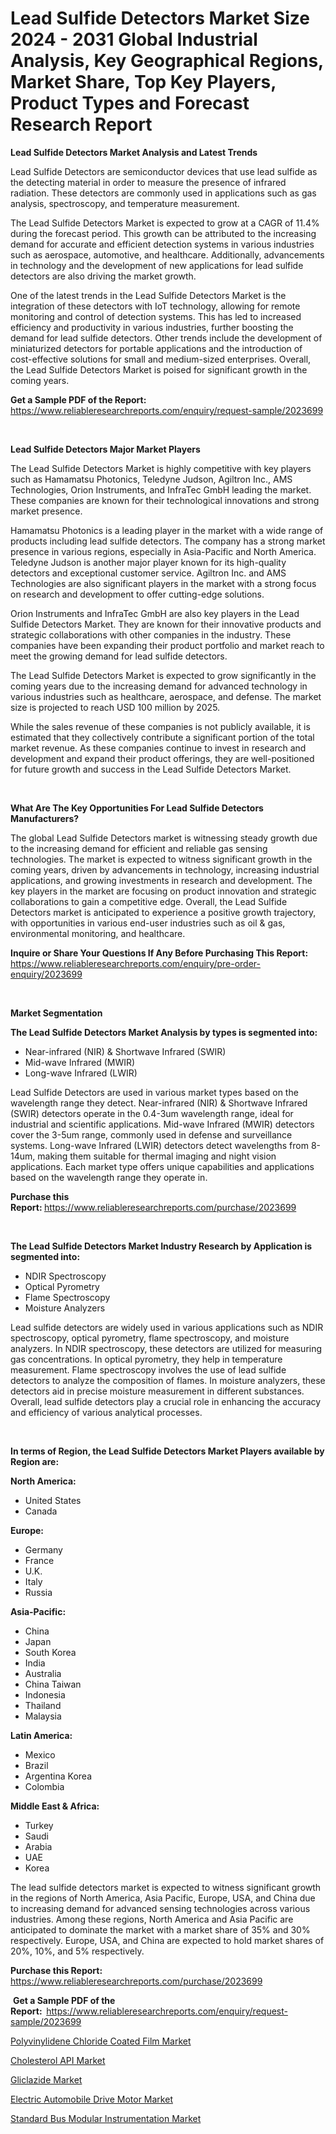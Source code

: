 <p><h1>Lead Sulfide Detectors Market Size 2024 - 2031 Global Industrial Analysis, Key Geographical Regions, Market Share, Top Key Players, Product Types and Forecast Research Report</h1></p><p><strong>Lead Sulfide Detectors Market Analysis and Latest Trends</strong></p>
<p><p>Lead Sulfide Detectors are semiconductor devices that use lead sulfide as the detecting material in order to measure the presence of infrared radiation. These detectors are commonly used in applications such as gas analysis, spectroscopy, and temperature measurement.</p><p>The Lead Sulfide Detectors Market is expected to grow at a CAGR of 11.4% during the forecast period. This growth can be attributed to the increasing demand for accurate and efficient detection systems in various industries such as aerospace, automotive, and healthcare. Additionally, advancements in technology and the development of new applications for lead sulfide detectors are also driving the market growth.</p><p>One of the latest trends in the Lead Sulfide Detectors Market is the integration of these detectors with IoT technology, allowing for remote monitoring and control of detection systems. This has led to increased efficiency and productivity in various industries, further boosting the demand for lead sulfide detectors. Other trends include the development of miniaturized detectors for portable applications and the introduction of cost-effective solutions for small and medium-sized enterprises. Overall, the Lead Sulfide Detectors Market is poised for significant growth in the coming years.</p></p>
<p><strong>Get a Sample PDF of the Report:&nbsp;</strong> <a href="https://www.reliableresearchreports.com/enquiry/request-sample/2023699">https://www.reliableresearchreports.com/enquiry/request-sample/2023699</a></p>
<p>&nbsp;</p>
<p><strong>Lead Sulfide Detectors Major Market Players</strong></p>
<p><p>The Lead Sulfide Detectors Market is highly competitive with key players such as Hamamatsu Photonics, Teledyne Judson, Agiltron Inc., AMS Technologies, Orion Instruments, and InfraTec GmbH leading the market. These companies are known for their technological innovations and strong market presence.</p><p>Hamamatsu Photonics is a leading player in the market with a wide range of products including lead sulfide detectors. The company has a strong market presence in various regions, especially in Asia-Pacific and North America. Teledyne Judson is another major player known for its high-quality detectors and exceptional customer service. Agiltron Inc. and AMS Technologies are also significant players in the market with a strong focus on research and development to offer cutting-edge solutions.</p><p>Orion Instruments and InfraTec GmbH are also key players in the Lead Sulfide Detectors Market. They are known for their innovative products and strategic collaborations with other companies in the industry. These companies have been expanding their product portfolio and market reach to meet the growing demand for lead sulfide detectors.</p><p>The Lead Sulfide Detectors Market is expected to grow significantly in the coming years due to the increasing demand for advanced technology in various industries such as healthcare, aerospace, and defense. The market size is projected to reach USD 100 million by 2025.</p><p>While the sales revenue of these companies is not publicly available, it is estimated that they collectively contribute a significant portion of the total market revenue. As these companies continue to invest in research and development and expand their product offerings, they are well-positioned for future growth and success in the Lead Sulfide Detectors Market.</p></p>
<p>&nbsp;</p>
<p><strong>What Are The Key Opportunities For Lead Sulfide Detectors Manufacturers?</strong></p>
<p><p>The global Lead Sulfide Detectors market is witnessing steady growth due to the increasing demand for efficient and reliable gas sensing technologies. The market is expected to witness significant growth in the coming years, driven by advancements in technology, increasing industrial applications, and growing investments in research and development. The key players in the market are focusing on product innovation and strategic collaborations to gain a competitive edge. Overall, the Lead Sulfide Detectors market is anticipated to experience a positive growth trajectory, with opportunities in various end-user industries such as oil & gas, environmental monitoring, and healthcare.</p></p>
<p><strong>Inquire or Share Your Questions If Any Before Purchasing This Report:</strong> <a href="https://www.reliableresearchreports.com/enquiry/pre-order-enquiry/2023699">https://www.reliableresearchreports.com/enquiry/pre-order-enquiry/2023699</a></p>
<p>&nbsp;</p>
<p><strong>Market Segmentation</strong></p>
<p><strong>The Lead Sulfide Detectors Market Analysis by types is segmented into:</strong></p>
<p><ul><li>Near-infrared (NIR) & Shortwave Infrared (SWIR)</li><li>Mid-wave Infrared (MWIR)</li><li>Long-wave Infrared (LWIR)</li></ul></p>
<p><p>Lead Sulfide Detectors are used in various market types based on the wavelength range they detect. Near-infrared (NIR) & Shortwave Infrared (SWIR) detectors operate in the 0.4-3um wavelength range, ideal for industrial and scientific applications. Mid-wave Infrared (MWIR) detectors cover the 3-5um range, commonly used in defense and surveillance systems. Long-wave Infrared (LWIR) detectors detect wavelengths from 8-14um, making them suitable for thermal imaging and night vision applications. Each market type offers unique capabilities and applications based on the wavelength range they operate in.</p></p>
<p><strong>Purchase this Report:&nbsp;</strong><a href="https://www.reliableresearchreports.com/purchase/2023699">https://www.reliableresearchreports.com/purchase/2023699</a></p>
<p>&nbsp;</p>
<p><strong>The Lead Sulfide Detectors Market Industry Research by Application is segmented into:</strong></p>
<p><ul><li>NDIR Spectroscopy</li><li>Optical Pyrometry</li><li>Flame Spectroscopy</li><li>Moisture Analyzers</li></ul></p>
<p><p>Lead sulfide detectors are widely used in various applications such as NDIR spectroscopy, optical pyrometry, flame spectroscopy, and moisture analyzers. In NDIR spectroscopy, these detectors are utilized for measuring gas concentrations. In optical pyrometry, they help in temperature measurement. Flame spectroscopy involves the use of lead sulfide detectors to analyze the composition of flames. In moisture analyzers, these detectors aid in precise moisture measurement in different substances. Overall, lead sulfide detectors play a crucial role in enhancing the accuracy and efficiency of various analytical processes.</p></p>
<p>&nbsp;</p>
<p><strong>In terms of Region, the Lead Sulfide Detectors Market Players available by Region are:</strong></p>
<p>
    <p> <strong> North America: </strong>
        <ul>
            <li>United States</li>
            <li>Canada</li>
        </ul>
        </p> 
    <p> <strong> Europe: </strong>
        <ul>
            <li>Germany</li>
            <li>France</li>
            <li>U.K.</li>
            <li>Italy</li>
            <li>Russia</li>
        </ul>
        </p> 
    <p> <strong> Asia-Pacific: </strong>
        <ul>
            <li>China</li>
            <li>Japan</li>
            <li>South Korea</li>
            <li>India</li>
            <li>Australia</li>
            <li>China Taiwan</li>
            <li>Indonesia</li>
            <li>Thailand</li>
            <li>Malaysia</li>
        </ul>
        </p> 
    <p> <strong> Latin America: </strong>
        <ul>
            <li>Mexico</li>
            <li>Brazil</li>
            <li>Argentina Korea</li>
            <li>Colombia</li>
        </ul>
        </p> 
    <p> <strong> Middle East & Africa: </strong>
        <ul>
            <li>Turkey</li>
            <li>Saudi</li>
            <li>Arabia</li>
            <li>UAE</li>
            <li>Korea</li>
        </ul>
    </p>
    </p>
<p><p>The lead sulfide detectors market is expected to witness significant growth in the regions of North America, Asia Pacific, Europe, USA, and China due to increasing demand for advanced sensing technologies across various industries. Among these regions, North America and Asia Pacific are anticipated to dominate the market with a market share of 35% and 30% respectively. Europe, USA, and China are expected to hold market shares of 20%, 10%, and 5% respectively.</p></p>
<p><strong>Purchase this Report: </strong><a href="https://www.reliableresearchreports.com/purchase/2023699">https://www.reliableresearchreports.com/purchase/2023699</a></p>
<p>&nbsp;<strong>Get a Sample PDF of the Report:&nbsp;&nbsp;</strong><a href="https://www.reliableresearchreports.com/enquiry/request-sample/2023699">https://www.reliableresearchreports.com/enquiry/request-sample/2023699</a></p>
<p><strong></strong></p>
<p><p><a href="https://gamy-alyssum-396.notion.site/Decoding-the-Polyvinylidene-Chloride-Coated-Film-Market-A-Deep-Dive-into-the-Latest-Market-Trends--21d465565eed4aa8b4a8c86e02d50367">Polyvinylidene Chloride Coated Film Market</a></p><p><a href="https://boundless-drawbridge-702.notion.site/Cholesterol-API-Market-Research-Report-Provides-Critical-Insights-that-can-help-Shape-Business-Devel-6517245df3af4320a90991658b868e2f">Cholesterol API Market</a></p><p><a href="https://natural-crush-b99.notion.site/Gliclazide-Market-Research-Report-Reveals-The-Latest-Trends-And-Opportunities-of-this-Market-for-Per-f08ccebfe9aa427c9e0f155c89516730">Gliclazide Market</a></p><p><a href="https://view.publitas.com/reportprime-1/electric-automobile-drive-motor-market-research-report-unlocks-analysis-on-the-market-financial-status-market-size-and-market-revenue-upto-2031/">Electric Automobile Drive Motor Market</a></p><p><a href="https://view.publitas.com/reportprime-1/standard-bus-modular-instrumentation-market-analysis-and-market-size-global-industry-overview-market-segmentation-and-forecast-2024-to-2031/">Standard Bus Modular Instrumentation Market</a></p></p>